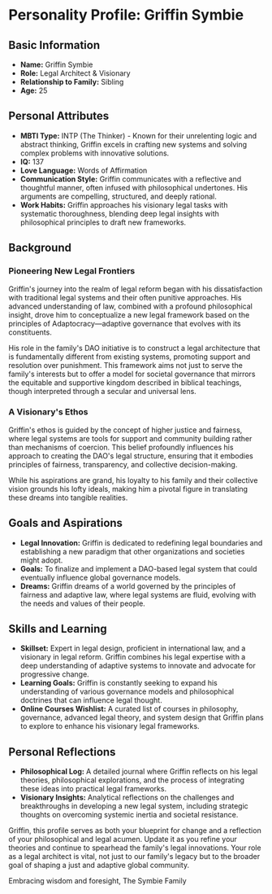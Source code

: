 # Personality Profile: Griffin Symbie

## Basic Information
- **Name:** Griffin Symbie
- **Role:** Legal Architect & Visionary
- **Relationship to Family:** Sibling
- **Age:** 25

## Personal Attributes
- **MBTI Type:** INTP (The Thinker) - Known for their unrelenting logic and abstract thinking, Griffin excels in crafting new systems and solving complex problems with innovative solutions.
- **IQ:** 137
- **Love Language:** Words of Affirmation
- **Communication Style:** Griffin communicates with a reflective and thoughtful manner, often infused with philosophical undertones. His arguments are compelling, structured, and deeply rational.
- **Work Habits:** Griffin approaches his visionary legal tasks with systematic thoroughness, blending deep legal insights with philosophical principles to draft new frameworks.

## Background

### Pioneering New Legal Frontiers

Griffin's journey into the realm of legal reform began with his dissatisfaction with traditional legal systems and their often punitive approaches. His advanced understanding of law, combined with a profound philosophical insight, drove him to conceptualize a new legal framework based on the principles of Adaptocracy—adaptive governance that evolves with its constituents.

His role in the family's DAO initiative is to construct a legal architecture that is fundamentally different from existing systems, promoting support and resolution over punishment. This framework aims not just to serve the family's interests but to offer a model for societal governance that mirrors the equitable and supportive kingdom described in biblical teachings, though interpreted through a secular and universal lens.

### A Visionary's Ethos

Griffin's ethos is guided by the concept of higher justice and fairness, where legal systems are tools for support and community building rather than mechanisms of coercion. This belief profoundly influences his approach to creating the DAO's legal structure, ensuring that it embodies principles of fairness, transparency, and collective decision-making.

While his aspirations are grand, his loyalty to his family and their collective vision grounds his lofty ideals, making him a pivotal figure in translating these dreams into tangible realities.

## Goals and Aspirations
- **Legal Innovation:** Griffin is dedicated to redefining legal boundaries and establishing a new paradigm that other organizations and societies might adopt.
- **Goals:** To finalize and implement a DAO-based legal system that could eventually influence global governance models.
- **Dreams:** Griffin dreams of a world governed by the principles of fairness and adaptive law, where legal systems are fluid, evolving with the needs and values of their people.

## Skills and Learning
- **Skillset:** Expert in legal design, proficient in international law, and a visionary in legal reform. Griffin combines his legal expertise with a deep understanding of adaptive systems to innovate and advocate for progressive change.
- **Learning Goals:** Griffin is constantly seeking to expand his understanding of various governance models and philosophical doctrines that can influence legal thought.
- **Online Courses Wishlist:** A curated list of courses in philosophy, governance, advanced legal theory, and system design that Griffin plans to explore to enhance his visionary legal frameworks.

## Personal Reflections
- **Philosophical Log:** A detailed journal where Griffin reflects on his legal theories, philosophical explorations, and the process of integrating these ideas into practical legal frameworks.
- **Visionary Insights:** Analytical reflections on the challenges and breakthroughs in developing a new legal system, including strategic thoughts on overcoming systemic inertia and societal resistance.

Griffin, this profile serves as both your blueprint for change and a reflection of your philosophical and legal acumen. Update it as you refine your theories and continue to spearhead the family's legal innovations. Your role as a legal architect is vital, not just to our family's legacy but to the broader goal of shaping a just and adaptive global community.

Embracing wisdom and foresight,
The Symbie Family

